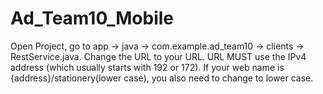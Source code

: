 # Ad_Team10_Mobile
Open Project, go to app -> java -> com.example.ad_team10 -> clients -> RestService.java. Change the URL to your URL. URL MUST use the IPv4 address (which usually starts with 192 or 172). If your web name is {address}/stationery(lower case), you also need to change to lower case.
